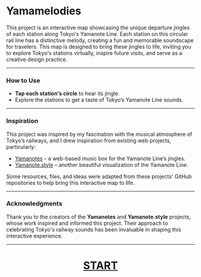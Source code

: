 # Yamamelodies

This project is an interactive map showcasing the unique departure jingles of each station along Tokyo's Yamanote Line. Each station on this circular rail line has a distinctive melody, creating a fun and memorable soundscape for travelers. This map is designed to bring these jingles to life, inviting you to explore Tokyo's stations virtually, inspire future visits, and serve as a creative design practice.

---

### How to Use

- **Tap each station's circle** to hear its jingle.
- Explore the stations to get a taste of Tokyo’s Yamanote Line sounds.
  
---

### Inspiration

This project was inspired by my fascination with the musical atmosphere of Tokyo’s railways, and I drew inspiration from existing web projects, particularly:
- [Yamanotes](https://yamanot.es/) – a web-based music box for the Yamanote Line’s jingles.
- [Yamanote.style](http://yamanote.style/) – another beautiful visualization of the Yamanote Line.

Some resources, files, and ideas were adapted from these projects' GitHub repositories to help bring this interactive map to life.

---

### Acknowledgments

Thank you to the creators of the **Yamanotes** and **Yamanote.style** projects, whose work inspired and informed this project. Their approach to celebrating Tokyo's railway sounds has been invaluable in shaping this interactive experience.

---

<div align="center">
    <h1><b><a href="https://aryadjenar.github.io/Yama-melodies/">START</a></b></h1>
</div>
